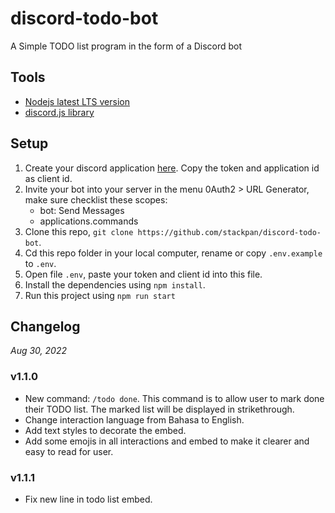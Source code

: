 # discord-todo-bot

A Simple TODO list program in the form of a Discord bot

## Tools
- [Nodejs latest LTS version](https://nodejs.org/en/)
- [discord.js library](https://www.npmjs.com/package/discord.js)

## Setup
1. Create your discord application [here](https://discord.com/developers/applications). Copy the token and application id as client id.
2. Invite your bot into your server in the menu 0Auth2 > URL Generator, make sure checklist these scopes:
   - bot: Send Messages
   - applications.commands
3. Clone this repo, `git clone https://github.com/stackpan/discord-todo-bot`.
4. Cd this repo folder in your local computer, rename or copy `.env.example` to `.env`.
5. Open file `.env`, paste your token and client id into this file.
6. Install the dependencies using `npm install`.
7. Run this project using `npm run start`

## Changelog

*Aug 30, 2022*
### v1.1.0
- New command: `/todo done`. This command is to allow user to mark done their TODO list. The marked list will be displayed in strikethrough.
- Change interaction language from Bahasa to English.
- Add text styles to decorate the embed.
- Add some emojis in all interactions and embed to make it clearer and easy to read for user.

### v1.1.1
- Fix new line in todo list embed.
